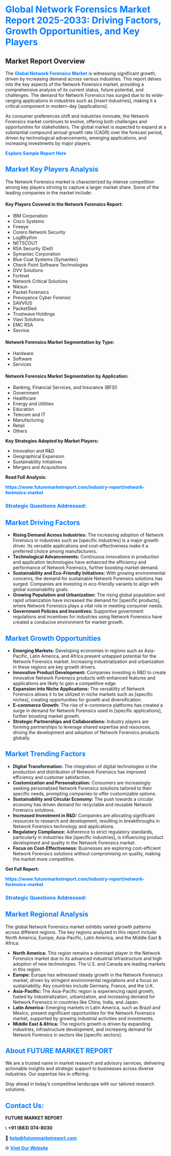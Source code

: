 <h1 style="color: #007BFF;">Global Network Forensics Market Report 2025-2033: Driving Factors, Growth Opportunities, and Key Players</h1>

<section id="overview">
<h2>Market Report Overview</h2>
<p>The <a href="https://www.futuremarketreport.com/industry-report/network-forensics-market" style="color: #007BFF; text-decoration: none;"><strong>Global Network Forensics Market</strong></a> is witnessing significant growth, driven by increasing demand across various industries. This report delves into the key aspects of the Network Forensics market, providing a comprehensive analysis of its current status, future potential, and challenges. The demand for Network Forensics has surged due to its wide-ranging applications in industries such as [insert industries], making it a critical component in modern-day [applications].</p>
<p>As consumer preferences shift and industries innovate, the Network Forensics market continues to evolve, offering both challenges and opportunities for stakeholders. The global market is expected to expand at a substantial compound annual growth rate (CAGR) over the forecast period, driven by technological advancements, emerging applications, and increasing investments by major players.</p>
</section>

<section id="overview">
<p><a href="https://www.futuremarketreport.com/request-sample/reportId=106406" style="color: #007BFF; text-decoration: none;"><strong>Explore Sample Report Here</strong></a></p>
</section>

<section id="key-players">
<h2 style="color: #007BFF;">Market Key Players Analysis</h2>
<p>The Network Forensics market is characterized by intense competition among key players striving to capture a larger market share. Some of the leading companies in the market include:</p>
<h4>Key Players Covered in the Network Forensics Report:</h4>
<ul><li>IBM Corporation</li><li>Cisco Systems</li><li>Fireeye</li><li>Corero Network Security</li><li>LogRhythm</li><li>NETSCOUT</li><li>RSA Security (Dell)</li><li>Symantec Corporation</li><li>Blue Coat Systems (Symantec)</li><li>Check Point Software Technologies</li><li>DVV Solutions</li><li>Fortinet</li><li>Network Critical Solutions</li><li>Niksun</li><li>Packet Forensics</li><li>Prevoyance Cyber Forensic</li><li>SAVVIUS</li><li>PacketSled</li><li>Trustwave Holdings</li><li>Viavi Solutions</li><li>EMC RSA</li><li>Savvius</li></ul>
<h4>Network Forensics Market Segmentation by Type:</h4>
<ul><li>Hardware</li><li>Software</li><li>Services</li></ul>

<h4>Network Forensics Market Segmentation by Application:</h4>
<ul><li>Banking, Financial Services, and Insurance (BFSI)</li><li>Government</li><li>Healthcare</li><li>Energy and Utilities</li><li>Education</li><li>Telecom and IT</li><li>Manufacturing</li><li>Retail</li><li>Others</li></ul>
<p><strong>Key Strategies Adopted by Market Players:</strong></p>
<ul>
<li>Innovation and R&D</li>
<li>Geographical Expansion</li>
<li>Sustainability Initiatives</li>
<li>Mergers and Acquisitions</li>
</ul>
</section>

<section>
<p><strong>Read Full Analysis: </strong></p><a href="https://www.futuremarketreport.com/industry-report/network-forensics-market" style="color: #007BFF; text-decoration: none;"><strong>https://www.futuremarketreport.com/industry-report/network-forensics-market</strong></a>
<h3 style="color: #007BFF;">Strategic Questions Addressed:</h3>
</section>

<section id="driving-factors">
<h2 style="color: #007BFF;">Market Driving Factors</h2>
<ul>
<li><strong>Rising Demand Across Industries:</strong> The increasing adoption of Network Forensics in industries such as [specific industries] is a major growth driver. Its versatile applications and cost-effectiveness make it a preferred choice among manufacturers.</li>
<li><strong>Technological Advancements:</strong> Continuous innovations in production and application technologies have enhanced the efficiency and performance of Network Forensics, further boosting market demand.</li>
<li><strong>Sustainability and Eco-Friendly Initiatives:</strong> With growing environmental concerns, the demand for sustainable Network Forensics solutions has surged. Companies are investing in eco-friendly variants to align with global sustainability goals.</li>
<li><strong>Growing Population and Urbanization:</strong> The rising global population and rapid urbanization have increased the demand for [specific products], where Network Forensics plays a vital role in meeting consumer needs.</li>
<li><strong>Government Policies and Incentives:</strong> Supportive government regulations and incentives for industries using Network Forensics have created a conducive environment for market growth.</li>
</ul>
</section>

<section id="growth-opportunities">
<h2 style="color: #007BFF;">Market Growth Opportunities</h2>
<ul>
<li><strong>Emerging Markets:</strong> Developing economies in regions such as Asia-Pacific, Latin America, and Africa present untapped potential for the Network Forensics market. Increasing industrialization and urbanization in these regions are key growth drivers.</li>
<li><strong>Innovative Product Development:</strong> Companies investing in R&D to create innovative Network Forensics products with enhanced features and applications are likely to gain a competitive edge.</li>
<li><strong>Expansion into Niche Applications:</strong> The versatility of Network Forensics allows it to be utilized in niche markets such as [specific niches], creating opportunities for growth and diversification.</li>
<li><strong>E-commerce Growth:</strong> The rise of e-commerce platforms has created a surge in demand for Network Forensics used in [specific applications], further boosting market growth.</li>
<li><strong>Strategic Partnerships and Collaborations:</strong> Industry players are forming partnerships to leverage shared expertise and resources, driving the development and adoption of Network Forensics products globally.</li>
</ul>
</section>

<section id="trending-factors">
<h2 style="color: #007BFF;">Market Trending Factors</h2>
<ul>
<li><strong>Digital Transformation:</strong> The integration of digital technologies in the production and distribution of Network Forensics has improved efficiency and customer satisfaction.</li>
<li><strong>Customization and Personalization:</strong> Consumers are increasingly seeking personalized Network Forensics solutions tailored to their specific needs, prompting companies to offer customizable options.</li>
<li><strong>Sustainability and Circular Economy:</strong> The push towards a circular economy has driven demand for recyclable and reusable Network Forensics solutions.</li>
<li><strong>Increased Investment in R&D:</strong> Companies are allocating significant resources to research and development, resulting in breakthroughs in Network Forensics technology and applications.</li>
<li><strong>Regulatory Compliance:</strong> Adherence to strict regulatory standards, particularly in industries like [specific industries], is influencing product development and quality in the Network Forensics market.</li>
<li><strong>Focus on Cost-Effectiveness:</strong> Businesses are exploring cost-efficient Network Forensics solutions without compromising on quality, making the market more competitive.</li>
</ul>
</section>

<section>
<p><strong>Get Full Report: </strong></p><a href="https://www.futuremarketreport.com/industry-report/network-forensics-market" style="color: #007BFF; text-decoration: none;"><strong>https://www.futuremarketreport.com/industry-report/network-forensics-market</strong></a>
<h3 style="color: #007BFF;">Strategic Questions Addressed:</h3>
</section>


<section id="regional-analysis">
<h2 style="color: #007BFF;">Market Regional Analysis</h2>
<p>The global Network Forensics market exhibits varied growth patterns across different regions. The key regions analyzed in this report include North America, Europe, Asia-Pacific, Latin America, and the Middle East & Africa:</p>
<ul>
<li><strong>North America:</strong> This region remains a dominant player in the Network Forensics market due to its advanced industrial infrastructure and high adoption of new technologies. The U.S. and Canada are leading markets in this region.</li>
<li><strong>Europe:</strong> Europe has witnessed steady growth in the Network Forensics market, driven by stringent environmental regulations and a focus on sustainability. Key countries include Germany, France, and the U.K.</li>
<li><strong>Asia-Pacific:</strong> The Asia-Pacific region is experiencing rapid growth, fueled by industrialization, urbanization, and increasing demand for Network Forensics in countries like China, India, and Japan.</li>
<li><strong>Latin America:</strong> Emerging markets in Latin America, such as Brazil and Mexico, present significant opportunities for the Network Forensics market, supported by growing industrial activities and investments.</li>
<li><strong>Middle East & Africa:</strong> The region’s growth is driven by expanding industries, infrastructure development, and increasing demand for Network Forensics in sectors like [specific sectors].</li>
</ul>
</section>

<footer>
<h2 style="color: #007BFF;">About FUTURE MARKET REPORT</h2>
<p>We are a trusted name in market research and advisory services, delivering actionable insights and strategic support to businesses across diverse industries. Our expertise lies in offering:</p>

<p>Stay ahead in today’s competitive landscape with our tailored research solutions.</p>

<h2 style="color: #007BFF;">Contact Us:</h2>
<p><strong>FUTURE MARKET REPORT</strong></p>
<p>📞 <strong>+91 (883) 074-8030</strong></p>
<p>📧 <strong><a href="mailto:help@futuremarketreport.com" style="color: #007BFF;">help@futuremarketreport.com</a></strong></p>
<p>🌐 <strong><a href="https://www.futuremarketreport.com/" style="color: #007BFF;">Visit Our Website</a></strong></p>
</footer>